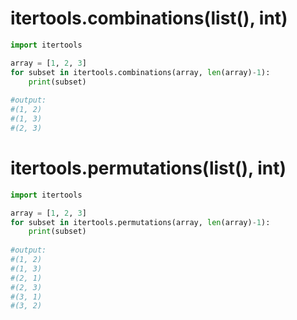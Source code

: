 # itertools.combinations(list(), int)

```python
import itertools

array = [1, 2, 3]
for subset in itertools.combinations(array, len(array)-1):
    print(subset)
    
#output:
#(1, 2)
#(1, 3)
#(2, 3)
```

# itertools.permutations(list(), int)

```python
import itertools

array = [1, 2, 3]
for subset in itertools.permutations(array, len(array)-1):
    print(subset)
    
#output:
#(1, 2)
#(1, 3)
#(2, 1)
#(2, 3)
#(3, 1)
#(3, 2)
```
